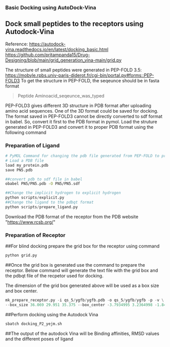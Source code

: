 ### Basic Docking using AutoDock-Vina
## Dock small peptides to the receptors using Autodock-Vina
Reference: https://autodock-vina.readthedocs.io/en/latest/docking_basic.html
https://github.com/pritampanda15/Drug-Designing/blob/main/grid_generation_vina-main/grid.py

The structure of small peptides were generated in PEP-FOLD 3.5: https://mobyle.rpbs.univ-paris-diderot.fr/cgi-bin/portal.py#forms::PEP-FOLD3
To get the structure in PEP-FOLD, the seqeunce should be in fasta format
>Peptide
Aminoacid_seqeunce_was_typed

PEP-FOLD3 gives different 3D structure in PDB format after uploading amino acid sequences. One of the 3D format could be saved for docking. 
The format saved in PEP-FOLD3 cannot be directly converted to sdf format in babel. So, convert it first to the PDB format in pymol.
Load the struture generated in PEP-FOLD3 and convert it to proper PDB format using the following command 

### Preparation of Ligand

```python
# PyMOL Command for changing the pdb file generated from PEP-FOLD to proper PDB file
# Load a PDB file
load my_protein.pdb
save PN5.pdb
```

```bash
##convert pdb to sdf file in babel
obabel PN5/PN5.pdb -O PN5/PN5.sdf
```

```python
##Change the implicit hydrogen to explicit hydrogen
python scripts/explicit.py
##Change the ligand to the pdbqt format
python scripts/prepare_ligand.py
```

Download the PDB format of the receptor from the PDB website "https://www.rcsb.org/"
### Preparation of Receptor
##For blind docking prepare the grid box for the receptor using command

```python
python grid.py
```

##Once the grid box is generated use the command to prepare the receptor. Below command will generate the text file with the grid box and the pdbqt file of the recpetor used for docking.

The dimension of the grid box generated above will be used as a box size and box center.
```python
mk_prepare_receptor.py -i qs_5/ygfb/ygfb.pdb -o qs_5/ygfb/ygfb -p -v \
--box_size 36.069 29.951 35.375 --box_center -3.7934995 3.2364998 -1.8455005
```

##Perform docking using the Autodock Vina
```bash
sbatch docking_P2_yejm.sh
```

##The output of the autodock Vina will be Binding affinities, RMSD values and the different poses of ligand
